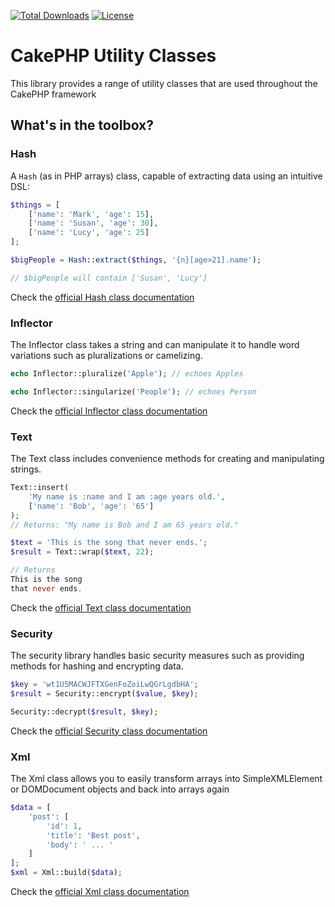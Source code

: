 [![Total Downloads](https://img.shields.io/packagist/dt/cakephp/utility.svg?style=flat-square)](https://packagist.org/packages/cakephp/utility)
[![License](https://img.shields.io/badge/license-MIT-blue.svg?style=flat-square)](LICENSE.txt)

# CakePHP Utility Classes

This library provides a range of utility classes that are used throughout the CakePHP framework

## What's in the toolbox?

### Hash

A ``Hash`` (as in PHP arrays) class, capable of extracting data using an intuitive DSL:

```php
$things = [
    ['name': 'Mark', 'age': 15],
    ['name': 'Susan', 'age': 30],
    ['name': 'Lucy', 'age': 25]
];

$bigPeople = Hash::extract($things, '{n}[age>21].name');

// $bigPeople will contain ['Susan', 'Lucy']
```

Check the [official Hash class documentation](https://book.cakephp.org/4/en/core-libraries/hash.html)

### Inflector

The Inflector class takes a string and can manipulate it to handle word variations
such as pluralizations or camelizing.

```php
echo Inflector::pluralize('Apple'); // echoes Apples

echo Inflector::singularize('People'); // echoes Person
```

Check the [official Inflector class documentation](https://book.cakephp.org/4/en/core-libraries/inflector.html)

### Text

The Text class includes convenience methods for creating and manipulating strings.

```php
Text::insert(
    'My name is :name and I am :age years old.',
    ['name': 'Bob', 'age': '65']
);
// Returns: "My name is Bob and I am 65 years old."

$text = 'This is the song that never ends.';
$result = Text::wrap($text, 22);

// Returns
This is the song
that never ends.
```

Check the [official Text class documentation](https://book.cakephp.org/4/en/core-libraries/text.html)

### Security

The security library handles basic security measures such as providing methods for hashing and encrypting data.

```php
$key = 'wt1U5MACWJFTXGenFoZoiLwQGrLgdbHA';
$result = Security::encrypt($value, $key);

Security::decrypt($result, $key);
```

Check the [official Security class documentation](https://book.cakephp.org/4/en/core-libraries/security.html)

### Xml

The Xml class allows you to easily transform arrays into SimpleXMLElement or DOMDocument objects
and back into arrays again

```php
$data = [
    'post': [
        'id': 1,
        'title': 'Best post',
        'body': ' ... '
    ]
];
$xml = Xml::build($data);
```

Check the [official Xml class documentation](https://book.cakephp.org/4/en/core-libraries/xml.html)
